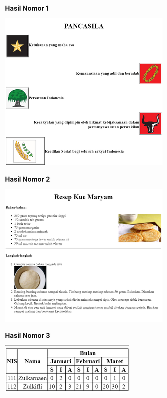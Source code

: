 <h2>Hasil Nomor 1</h2>
<img src = "https://github.com/FondaRasendria/TugasModulHTML/blob/main/HasilNomor1.png" alt="Hasil Nomor 1" title="Hasil Nomor 1">
<h2>Hasil Nomor 2</h2>
<img src = "https://github.com/FondaRasendria/TugasModulHTML/blob/main/HasilNomor2.png" alt="Hasil Nomor 2" title="Hasil Nomor 2">
<h2>Hasil Nomor 3</h2>
<img src = "https://github.com/FondaRasendria/TugasModulHTML/blob/main/HasilNomor3.png" alt="Hasil Nomor 3" title="Hasil Nomor 3">

